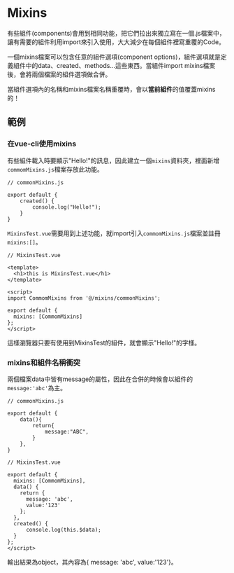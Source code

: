 # Mixins
有些組件(components)會用到相同功能，把它們拉出來獨立寫在一個.js檔案中，讓有需要的組件利用import來引入使用，大大減少在每個組件裡寫重覆的Code。  

一個mixins檔案可以包含任意的組件選項(component options)，組件選項就是定義組件中的data、created、methods...這些東西。當組件import mixins檔案後，會將兩個檔案的組件選項做合併。   

當組件選項內的名稱和mixins檔案名稱重覆時，會以**當前組件**的值覆蓋mixins的！  

## 範例
### 在vue-cli使用mixins
有些組件載入時要顯示"Hello!"的訊息，因此建立一個`mixins`資料夾，裡面新增`commomMixins.js`檔案存放此功能。  
```
// commonMixins.js

export default {
    created() {
        console.log("Hello!");
    }
}
```
`MixinsTest.vue`需要用到上述功能，就import引入`commomMixins.js`檔案並註冊`mixins:[]`。
```
// MixinsTest.vue

<template>
  <h1>this is MixinsTest.vue</h1>
</template>

<script>
import CommomMixins from '@/mixins/commonMixins';

export default {
  mixins: [CommomMixins]
};
</script>
```
這樣瀏覽器只要有使用到MixinsTest的組件，就會顯示"Hello!"的字樣。  

### mixins和組件名稱衝突
兩個檔案data中皆有message的屬性，因此在合併的時候會以組件的`message:'abc'`為主。
```
// commonMixins.js

export default {
    data(){
        return{
            message:"ABC",
        }
    },
}
```
```
// MixinsTest.vue

export default {
  mixins: [CommomMixins],
  data() {
    return {
      message: 'abc',
      value:'123'
    };
  },
  created() {
      console.log(this.$data);
  }
};
</script>
```
輸出結果為object，其內容為{ message: 'abc', value:'123'}。